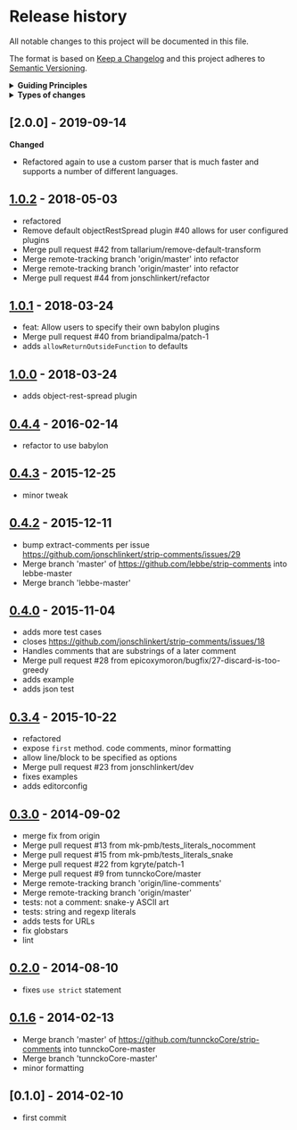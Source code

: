 # Release history

All notable changes to this project will be documented in this file.

The format is based on [Keep a Changelog](http://keepachangelog.com/en/1.0.0/)
and this project adheres to [Semantic Versioning](http://semver.org/spec/v2.0.0.html).

<details>
  <summary><strong>Guiding Principles</strong></summary>

- Changelogs are for humans, not machines.
- There should be an entry for every single version.
- The same types of changes should be grouped.
- Versions and sections should be linkable.
- The latest version comes first.
- The release date of each versions is displayed.
- Mention whether you follow Semantic Versioning.

</details>

<details>
  <summary><strong>Types of changes</strong></summary>

Changelog entries are classified using the following labels _(from [keep-a-changelog](http://keepachangelog.com/)_):

- `Added` for new features.
- `Changed` for changes in existing functionality.
- `Deprecated` for soon-to-be removed features.
- `Removed` for now removed features.
- `Fixed` for any bug fixes.
- `Security` in case of vulnerabilities.

</details>


## [2.0.0] - 2019-09-14

**Changed**

- Refactored again to use a custom parser that is much faster and supports a number of different languages.

## [1.0.2] - 2018-05-03

- refactored
- Remove default objectRestSpread plugin #40 allows for user configured plugins
- Merge pull request #42 from tallarium/remove-default-transform
- Merge remote-tracking branch 'origin/master' into refactor
- Merge remote-tracking branch 'origin/master' into refactor
- Merge pull request #44 from jonschlinkert/refactor

## [1.0.1] - 2018-03-24

- feat: Allow users to specify their own babylon plugins
- Merge pull request #40 from briandipalma/patch-1
- adds `allowReturnOutsideFunction` to defaults

## [1.0.0] - 2018-03-24

- adds object-rest-spread plugin

## [0.4.4] - 2016-02-14

- refactor to use babylon

## [0.4.3] - 2015-12-25

- minor tweak

## [0.4.2] - 2015-12-11

- bump extract-comments per issue https://github.com/jonschlinkert/strip-comments/issues/29
- Merge branch 'master' of https://github.com/lebbe/strip-comments into lebbe-master
- Merge branch 'lebbe-master'

## [0.4.0] - 2015-11-04

- adds more test cases
- closes https://github.com/jonschlinkert/strip-comments/issues/18
- Handles comments that are substrings of a later comment
- Merge pull request #28 from epicoxymoron/bugfix/27-discard-is-too-greedy
- adds example
- adds json test

## [0.3.4] - 2015-10-22

- refactored
- expose `first` method. code comments, minor formatting
- allow line/block to be specified as options
- Merge pull request #23 from jonschlinkert/dev
- fixes examples
- adds editorconfig

## [0.3.0] - 2014-09-02

- merge fix from origin
- Merge pull request #13 from mk-pmb/tests_literals_nocomment
- Merge pull request #15 from mk-pmb/tests_literals_snake
- Merge pull request #22 from kgryte/patch-1
- Merge pull request #9 from tunnckoCore/master
- Merge remote-tracking branch 'origin/line-comments'
- Merge remote-tracking branch 'origin/master'
- tests: not a comment: snake-y ASCII art
- tests: string and regexp literals
- adds tests for URLs
- fix globstars
- lint

## [0.2.0] - 2014-08-10

- fixes `use strict` statement

## [0.1.6] - 2014-02-13

- Merge branch 'master' of https://github.com/tunnckoCore/strip-comments into tunnckoCore-master
- Merge branch 'tunnckoCore-master'
- minor formatting

## [0.1.0] - 2014-02-10

- first commit

[1.0.2]: https://github.com/jonschlinkert/strip-comments/compare/1.0.1...1.0.2
[1.0.1]: https://github.com/jonschlinkert/strip-comments/compare/1.0.0...1.0.1
[1.0.0]: https://github.com/jonschlinkert/strip-comments/compare/0.4.4...1.0.0
[0.4.4]: https://github.com/jonschlinkert/strip-comments/compare/0.4.3...0.4.4
[0.4.3]: https://github.com/jonschlinkert/strip-comments/compare/0.4.2...0.4.3
[0.4.2]: https://github.com/jonschlinkert/strip-comments/compare/0.4.0...0.4.2
[0.4.0]: https://github.com/jonschlinkert/strip-comments/compare/0.3.4...0.4.0
[0.3.4]: https://github.com/jonschlinkert/strip-comments/compare/0.3.0...0.3.4
[0.3.0]: https://github.com/jonschlinkert/strip-comments/compare/0.2.0...0.3.0
[0.2.0]: https://github.com/jonschlinkert/strip-comments/compare/0.1.6...0.2.0
[0.1.6]: https://github.com/jonschlinkert/strip-comments/compare/0.1.0...0.1.6

[Unreleased]: https://github.com/jonschlinkert/strip-comments/compare/0.1.0...HEAD
[keep-a-changelog]: https://github.com/olivierlacan/keep-a-changelog
